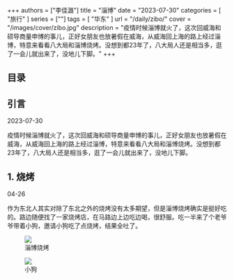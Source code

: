 +++
authors = ["李佳潞"]
title = "淄博"
date = "2023-07-30"
categories = [
    "旅行"
]
series = [""]
tags = [
    "华东"
]
url = "/daily/zibo/"
cover = "/images/cover/zibo.jpg"
description = "疫情时候淄博就火了，这次回威海和硕导商量申博的事儿，正好女朋友也放暑假在威海，从威海回上海的路上经过淄博，特意来看看八大局和淄博烧烤。没想到都23年了，八大局人还是相当多，逛了一会儿就出来了，没地儿下脚。"
+++
<!DOCTYPE html>
<html lang="zh-CN">
<head>
    <meta charset="UTF-8">
    <meta name="viewport" content="width=device-width, initial-scale=1.0">
    <link rel="stylesheet" href="/assets/css/styles.css">
    <script src="/assets/js/toc.js"></script>    
</head>
<body>
    <article>
        <nav>
            <h2>目录</h2>
            <ul id="toc">
                <!-- 目录项会在这里动态生成 -->
            </ul>
        </nav>
        <section>
            <h2>引言</h2>
            <p>2023-07-30</p>
            <p>         疫情时候淄博就火了，这次回威海和硕导商量申博的事儿，正好女朋友也放暑假在威海，从威海回上海的路上经过淄博，特意来看看八大局和淄博烧烤。没想到都23年了，八大局人还是相当多，逛了一会儿就出来了，没地儿下脚。</p>
        </section>
        <section>
            <h2>1. 烧烤</h2>
            <p>04-26 <i class="fas fa-cloud"></i></p>
            <p>         作为东北人其实对除了东北之外的烧烤没有太多期望，但是淄博烧烤确实是挺好吃的。路边随便找了一家烧烤店，在马路边上边吃边喝，很舒服。吃一半来了个老爷爷带着小狗，邀请小狗吃了点烧烤，结果全吐了。</p>
            <div class="container">
                <div class="image">
                    <figure>
                        <a data-fancybox="gallery" href="https://cdn.heirenlop.com/daily-record/zibo1.png">
    <img src="https://cdn.heirenlop.com/daily-record/zibo1.png" loading="lazy">
</a>
                        <figcaption>淄博烧烤</figcaption>
                    </figure>
                    <figure>
                        <a data-fancybox="gallery" href="https://cdn.heirenlop.com/daily-record/zibo2.png">
    <img src="https://cdn.heirenlop.com/daily-record/zibo2.png" loading="lazy">
</a>
                        <figcaption>小狗</figcaption>
                    </figure>
                </div>
            </div>
        </section>
    </article>
</body>
</html>